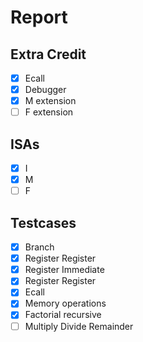 # Report

## Extra Credit

- [x] Ecall
- [x] Debugger
- [x] M extension
- [ ] F extension

## ISAs

- [x] I
- [x] M
- [ ] F

## Testcases

- [x] Branch
- [x] Register Register
- [x] Register Immediate
- [x] Register Register
- [x] Ecall
- [x] Memory operations
- [x] Factorial recursive
- [ ] Multiply Divide Remainder
